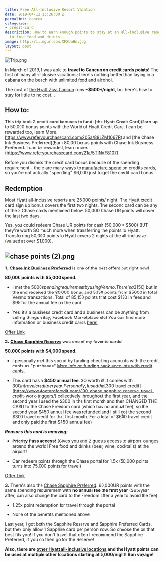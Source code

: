 ```yaml
---
title: Free All-Inclusive Resort Vacation
date: 2019-04-12 13:26:00 Z
permalink: cancun
categories:
- credit-card
description: How to earn enough points to stay at an all-inclusive resort! Cheers
  to free food and drinks!
image: http://i.imgur.com/XFXUuHn.jpg
layout: post
---
```


![Trip.png](/uploads/Trip.png)

In March of 2019, I was able to **travel to Cancun on credit cards points**! The first of many all-inclusive vacations; there's nothing better than laying in a cabana on the beach with unlimited food and alcohol.

The cost of [the Hyatt Ziva Cancun](https://www.hyatt.com/en-US/hotel/mexico/hyatt-ziva-cancun/canif) runs **\~$500\+/night**, but here's how to stay for little to no cost...

## **How to:**

This trip took 2 credit card bonuses to fund: [the Hyatt Credit Card](Earn up to 50,000 bonus points with the World of Hyatt Credit Card.  I can be rewarded too, learn More. 
https://www.referyourchasecard.com/205a/88LZM1067R) and [the Chase Ink Business Preferred](Earn 80,00 bonus points with Chase Ink Business Preferred. I can be rewarded, learn more.
(https://www.referyourchasecard.com/21a/5TINVF8107).

Before you dismiss the credit card bonus because of the spending requirement - there are many ways to [manufacture spend](https://frequentmiler.boardingarea.com/manufactured-spending-complete-guide/) on credits cards, so you're not actually "spending" $6,000 just to get the credit card bonus.

## **Redemption**

Most Hyatt all-inclusive resorts are 25,000 points/ night. The Hyatt credit card sign up bonus covers the first two nights. The second card can be any of the 3 Chase cards mentioned below. 50,000 Chase UR points will cover the last two days.

Yes, you could redeem Chase UR points for cash (50,000 = $500) BUT they're worth SO much more when transferring the points to Hyatt. Transferring 50,000 points to Hyatt covers 2 nights at the all-inclusive (valued at over $1,000).



## ![chase points (2).png](/uploads/chase%20points%20(2).png)

**1.** **[Chase Ink Business Preferred](https://www.referyourchasecard.com/21a/5TINVF8107)** is one of the best offers out right now!

**80,000 points with $5,000 spend.**

* I met the $5000 spending requirement by using Venmo. There’s a 3% fee on Venmo for using a credit card ($150) but in the end received the 80,000 bonus and 5,150 points from $5000 in total Venmo transactions. Total of 85,150 points that cost $150 in fees and $95 for the annual fee on the card.

* Yes, it’s a business credit card and a business can be anything from selling things eBay, Facebook Marketplace etc! You can find more information on business credit cards [here!](https://www.reddit.com/r/churning/wiki/index#wiki_how_to_get_a_business_card_without_a_business.3F)

[Offer Link](https://www.referyourchasecard.com/21a/5TINVF8107)

**2.** **[Chase Sapphire Reserve](https://creditcards.chase.com/rewards-credit-cards/chase-sapphire-reserve)** was one of my favorite cards!

**50,000 points with $4,000 spend.**

* I personally met this spend by funding checking accounts with the credit cards as "purchases" [More info on funding bank accounts with credit cards.](https://www.doctorofcredit.com/does-funding-a-bank-account-with-a-credit-card-count-as-a-purchase-or-cash-advance/)

* This card has a **$450 annual fee**. SO worth it! It comes with $300 in travel credit per year. Personally, I used the [$300 travel credit](https://www.doctorofcredit.com/300-chase-sapphire-reserve-travel-credit-work-triggers/) collectively throughout the first year, and the second year I used the $300 in the first month and then CHANGED THE CARD to the Chase Freedom card (which has no annual fee), so the second year $450 annual fee was refunded and I still got the second $300 travel credit for that first month. For a total of $600 travel credit and only paid the first $450 annual fee)

***Reasons this card is amazing:***

* **Priority Pass access!** (Gives you and 2 guests access to airport lounges around the world! Free food and drinks (beer, wine, cocktails) at the airport!

* Can redeem points through the Chase portal for 1.5x (50,000 points turns into 75,000 points for travel)

[Offer Link](https://creditcards.chase.com/rewards-credit-cards/chase-sapphire-reserve)

**3.** There's also the [Chase Sapphire Preferred](https://creditcards.chase.com/rewards-credit-cards/chase-sapphire-preferred). 60,000UR points with the same spending requirement with **no annual fee the first year** ($95/year after, can also change the card to the Freedom after a year to avoid the fee).

* 1.25x point redemption for travel through the portal

* None of the benefits mentioned above

Last year, I got both the Sapphire Reserve and Sapphire Preferred Cards, but they only allow 1 Sapphire card per person now. So choose the on that best fits you! If you don't travel that often I recommend the Sapphire Preferred, if you do then go for the Reserve!

**Also, there are [other Hyatt all-inclusive locations](https://www.hyatt.com/brands/all-inclusive) and the Hyatt points can be used at multiple other locations starting at 5,000/night! 
Bon voyage!**